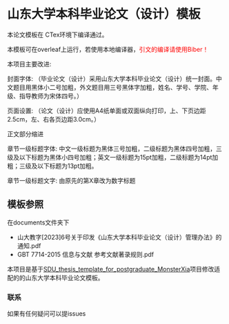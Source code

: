 # 山东大学本科毕业论文（设计）模板

本论文模板在 CTex环境下编译通过。

本模板可在overleaf上运行，若使用本地编译器，<span style="color:red;">引文的编译请使用Biber！</span>

本项目主要改进:

封面字体: （毕业论文（设计）采用山东大学本科毕业论文（设计）统一封面。中文题目用黑体小二号加粗，外文题目用三号黑体字加粗，姓名、学号、学院、年级、指导教师为宋体四号。）

页面设置: （论文（设计）应使用A4纸单面或双面纵向打印，上、下页边距2.5cm，左、右各页边距3.0cm。）

正文部分缩进

章节一级标题字体: 中文一级标题为黑体三号加粗，二级标题为黑体四号加粗，三级及以下标题为黑体小四号加粗；英文一级标题为15pt加粗，二级标题为14pt加粗；三级及以下标题为13pt加粗。

章节一级标题文字: 由原先的第X章改为数字标题
## 模板参照

在documents文件夹下

- 山大教字[2023]6号关于印发《山东大学本科毕业论文（设计）管理办法》的通知.pdf
- GBT 7714-2015 信息与文献 参考文献著录规则.pdf

本项目是基于[SDU_thesis_template_for_postgraduate_MonsterXia](https://github.com/cnDelbert/SDU_thesis_template_for_postgraduate)项目修改适配的的山东大学本科毕业论文模板。

### 联系

如果有任何疑问可以提issues

